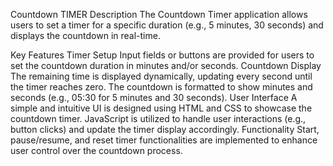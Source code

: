 Countdown TIMER
Description
The Countdown Timer application allows users to set a timer for a specific duration (e.g., 5 minutes, 30 seconds) and displays the countdown in real-time.

Key Features
Timer Setup
Input fields or buttons are provided for users to set the countdown duration in minutes and/or seconds.
Countdown Display
The remaining time is displayed dynamically, updating every second until the timer reaches zero.
The countdown is formatted to show minutes and seconds (e.g., 05:30 for 5 minutes and 30 seconds).
User Interface
A simple and intuitive UI is designed using HTML and CSS to showcase the countdown timer.
JavaScript is utilized to handle user interactions (e.g., button clicks) and update the timer display accordingly.
Functionality
Start, pause/resume, and reset timer functionalities are implemented to enhance user control over the countdown process.
